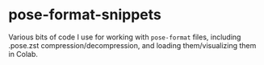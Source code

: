 # pose-format-snippets
Various bits of code I use for working with `pose-format` files, including .pose.zst compression/decompression, and loading them/visualizing them in Colab.
